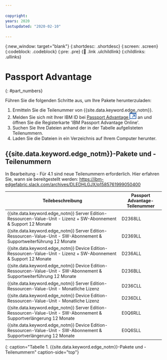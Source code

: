 ```yaml
---

copyright:
years: 2020
lastupdated: "2020-02-10"

---
```


{:new_window: target="blank"}
{:shortdesc: .shortdesc}
{:screen: .screen}
{:codeblock: .codeblock}
{:pre: .pre}
{:child: .link .ulchildlink}
{:childlinks: .ullinks}

# Passport Advantage
{: #part_numbers}

Führen Sie die folgenden Schritte aus, um Ihre Pakete herunterzuladen: 

1. Ermitteln Sie die Teilenummer von {{site.data.keyword.edge_notm}}. 
2. Melden Sie sich mit Ihrer IBM ID bei [Passport Advantage ![Wird auf einer neuen Registerkarte geöffnet](../../images/icons/launch-glyph.svg "Wird auf einer neuen Registerkarte geöffnet")](https://www.ibm.com/software/passportadvantage/) an und öffnen Sie die Registerkarte 'IBM Passport Advantage Online'.
2. Suchen Sie Ihre Dateien anhand der in der Tabelle aufgelisteten Teilenummern. 
3. Laden Sie die Dateien in ein Verzeichnis auf Ihrem Computer herunter.

## {{site.data.keyword.edge_notm}}-Pakete und -Teilenummern

In Bearbeitung - Für 4.1 sind neue Teilenummern erforderlich. Hier erfahren Sie, wann sie bereitgestellt werden: https://ibm-edgefabric.slack.com/archives/DLEDHLGJX/p1585761999050400

|Teilebeschreibung|Passport Advantage-Teilenummer|
|----------------|------------------------------|
|{{site.data.keyword.edge_notm}} Server Edition-Ressourcen-Value-Unit - Lizenz + SW-Abonnement & Support 12 Monate|D2368LL|
|{{site.data.keyword.edge_notm}} Server Edition-Ressourcen-Value-Unit - SW-Abonnement & Supportweiterführung 12 Monate|D2369LL|
|{{site.data.keyword.edge_notm}} Device Edition-Ressourcen-Value-Unit - Lizenz + SW-Abonnement & Support 12 Monate|D236ALL|
|{{site.data.keyword.edge_notm}} Device Edition-Ressourcen-Value-Unit - SW-Abonnement & Supportweiterführung 12 Monate|D236BLL|
|{{site.data.keyword.edge_notm}} Server Edition-Ressourcen-Value-Unit - Monatliche Lizenz|D236CLL|
|{{site.data.keyword.edge_notm}} Device Edition-Ressourcen-Value-Unit - Monatliche Lizenz|D236DLL|
|{{site.data.keyword.edge_notm}} Server Edition-Ressourcen-Value-Unit - SW-Abonnement & Supportverlängerung 12 Monate|E0Q6RLL|
|{{site.data.keyword.edge_notm}} Device Edition-Ressourcen-Value-Unit - SW-Abonnement & Supportverlängerung 12 Monate|E0Q6SLL|
{: caption="Tabelle 1. {{site.data.keyword.edge_notm}}-Pakete und -Teilenummern" caption-side="top"}
